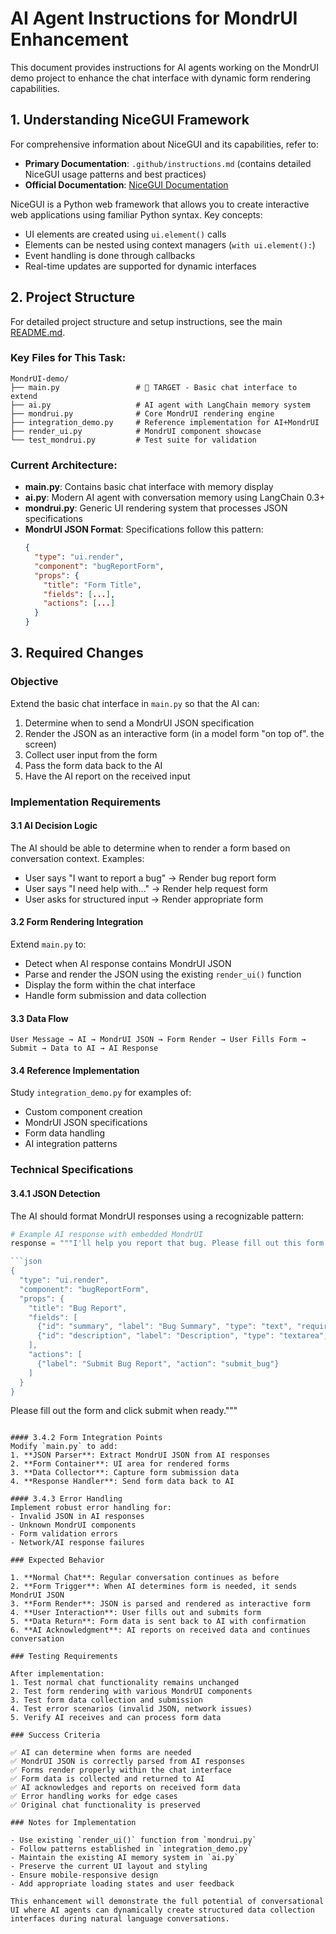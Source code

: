 # AI Agent Instructions for MondrUI Enhancement

This document provides instructions for AI agents working on the MondrUI demo project to enhance the chat interface with dynamic form rendering capabilities.

## 1. Understanding NiceGUI Framework

For comprehensive information about NiceGUI and its capabilities, refer to:
- **Primary Documentation**: `.github/instructions.md` (contains detailed NiceGUI usage patterns and best practices)
- **Official Documentation**: [NiceGUI Documentation](https://nicegui.io/)

NiceGUI is a Python web framework that allows you to create interactive web applications using familiar Python syntax. Key concepts:
- UI elements are created using `ui.element()` calls
- Elements can be nested using context managers (`with ui.element():`)
- Event handling is done through callbacks
- Real-time updates are supported for dynamic interfaces

## 2. Project Structure

For detailed project structure and setup instructions, see the main [README.md](README.md).

### Key Files for This Task:
```
MondrUI-demo/
├── main.py                 # 🎯 TARGET - Basic chat interface to extend
├── ai.py                   # AI agent with LangChain memory system  
├── mondrui.py              # Core MondrUI rendering engine
├── integration_demo.py     # Reference implementation for AI+MondrUI
├── render_ui.py            # MondrUI component showcase
└── test_mondrui.py         # Test suite for validation
```

### Current Architecture:
- **main.py**: Contains basic chat interface with memory display
- **ai.py**: Modern AI agent with conversation memory using LangChain 0.3+
- **mondrui.py**: Generic UI rendering system that processes JSON specifications
- **MondrUI JSON Format**: Specifications follow this pattern:
  ```json
  {
    "type": "ui.render",
    "component": "bugReportForm",
    "props": {
      "title": "Form Title",
      "fields": [...],
      "actions": [...]
    }
  }
  ```

## 3. Required Changes

### Objective
Extend the basic chat interface in `main.py` so that the AI can:
1. Determine when to send a MondrUI JSON specification
2. Render the JSON as an interactive form (in a model form "on top of". the screen)
3. Collect user input from the form
4. Pass the form data back to the AI
5. Have the AI report on the received input

### Implementation Requirements

#### 3.1 AI Decision Logic
The AI should be able to determine when to render a form based on conversation context. Examples:
- User says "I want to report a bug" → Render bug report form
- User says "I need help with..." → Render help request form
- User asks for structured input → Render appropriate form

#### 3.2 Form Rendering Integration
Extend `main.py` to:
- Detect when AI response contains MondrUI JSON
- Parse and render the JSON using the existing `render_ui()` function
- Display the form within the chat interface
- Handle form submission and data collection

#### 3.3 Data Flow
```
User Message → AI → MondrUI JSON → Form Render → User Fills Form → Submit → Data to AI → AI Response
```

#### 3.4 Reference Implementation
Study `integration_demo.py` for examples of:
- Custom component creation
- MondrUI JSON specifications
- Form data handling
- AI integration patterns

### Technical Specifications

#### 3.4.1 JSON Detection
The AI should format MondrUI responses using a recognizable pattern:
```python
# Example AI response with embedded MondrUI
response = """I'll help you report that bug. Please fill out this form:

```json
{
  "type": "ui.render", 
  "component": "bugReportForm",
  "props": {
    "title": "Bug Report",
    "fields": [
      {"id": "summary", "label": "Bug Summary", "type": "text", "required": true},
      {"id": "description", "label": "Description", "type": "textarea", "required": true}
    ],
    "actions": [
      {"label": "Submit Bug Report", "action": "submit_bug"}
    ]
  }
}
```

Please fill out the form and click submit when ready."""
```

#### 3.4.2 Form Integration Points
Modify `main.py` to add:
1. **JSON Parser**: Extract MondrUI JSON from AI responses
2. **Form Container**: UI area for rendered forms
3. **Data Collector**: Capture form submission data
4. **Response Handler**: Send form data back to AI

#### 3.4.3 Error Handling
Implement robust error handling for:
- Invalid JSON in AI responses
- Unknown MondrUI components
- Form validation errors
- Network/AI response failures

### Expected Behavior

1. **Normal Chat**: Regular conversation continues as before
2. **Form Trigger**: When AI determines form is needed, it sends MondrUI JSON
3. **Form Render**: JSON is parsed and rendered as interactive form
4. **User Interaction**: User fills out and submits form
5. **Data Return**: Form data is sent back to AI with confirmation
6. **AI Acknowledgment**: AI reports on received data and continues conversation

### Testing Requirements

After implementation:
1. Test normal chat functionality remains unchanged
2. Test form rendering with various MondrUI components
3. Test form data collection and submission
4. Test error scenarios (invalid JSON, network issues)
5. Verify AI receives and can process form data

### Success Criteria

✅ AI can determine when forms are needed
✅ MondrUI JSON is correctly parsed from AI responses  
✅ Forms render properly within the chat interface
✅ Form data is collected and returned to AI
✅ AI acknowledges and reports on received form data
✅ Error handling works for edge cases
✅ Original chat functionality is preserved

### Notes for Implementation

- Use existing `render_ui()` function from `mondrui.py`
- Follow patterns established in `integration_demo.py`
- Maintain the existing AI memory system in `ai.py`
- Preserve the current UI layout and styling
- Ensure mobile-responsive design
- Add appropriate loading states and user feedback

This enhancement will demonstrate the full potential of conversational UI where AI agents can dynamically create structured data collection interfaces during natural language conversations.
